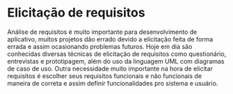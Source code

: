 # Elicitação de requisitos
                                
                                
Análise de requisitos é muito importante para desenvolvimento de aplicativo, muitos projetos
dão errado devido a elicitação feita de forma errada e assim ocasionando problemas futuros.
Hoje em dia são conhecidas diversas técnicas de elicitação de requisitos como questionário, 
entrevistas e prototipagem, além do uso da linguagem UML com diagramas de caso de uso.
Outra necessidade muito importante na hora de elicitar requisitos é escolher seus requisitos
funcionais e não funcionais de maneira de correta e assim definir funcionalidades pro sistema e
usuário.

